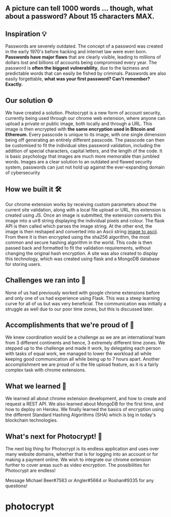 ## A picture can tell 1000 words ... though, what about a password?  About 15 characters MAX.

## Inspiration 💡
Passwords are severely outdated. The concept of a password was created in the early 1970's before hacking and internet law were even born. **Passwords have major flaws** that are clearly visible, leading to millions of dollars lost and billions of accounts being compromised every year. The password is **often the biggest vulnerability**, due to the laziness and predictable words that can easily be fished by criminals. Passwords are also easily forgettable, **what was your first password? Can't remember? Exactly.**

## Our solution ⚙️
We have created a solution. Photocrypt is a new form of account security, currently being used through our chrome web extension, where anyone can upload a private or public image, both locally and through a URL. This image is then encrypted with **the same encryption used in Bitcoin and Ethereum**. Every passcode is unique to its image, with one single dimension being off generating an entirely different passcode. The passcode can then be customised to fit the individual sites password validation, including the addition of special characters, capital letters, and the length of the code. It is basic psychology that images are much more memorable than jumbled words. Images are a clear solution to an outdated and flawed security system, passwords can just not hold up against the ever-expanding domain of cybersecurity

## How we built it 🛠️
Our chrome extension works by receiving custom parameters about the current site validation, along with a local file upload or URL, this extension is created using JS. Once an image is submitted, the extension converts this image into a uir8 string displaying the individual pixels and colour. The flask API is then called which parses the image string. At the other end, the image is then reshaped and converted into an Ascii string [image to ascii](https://wiki.cdot.senecacollege.ca/w/imgs/thumb/R2d2.jpg/700px-R2d2.jpg.png). From there it is then encrypted using the sha256 algorithm, the most common and secure hashing algorithm in the world. This code is then passed back and formatted to fit the validation requirements, without changing the original hash encryption.
A site was also created to display this technology, which was created using flask and a MongoDB database for storing users.

## Challenges we ran into 🚧
None of us had previously worked with google chrome extensions before and only one of us had experience using Flask. This was a steep learning curve for all of us but was very beneficial. The communication was initially a struggle as well due to our poor time zones, but this is discussed later.

## Accomplishments that we're proud of 🌟
We knew coordination would be a challenge as we are an international team from 3 different continents and hence, 3 extremely different time zones. We stepped up to the challenge and made it work, by delegating each person with tasks of equal work, we managed to lower the workload all while keeping good communication all while being up to 7 hours apart. Another accomplishment we are proud of is the file upload feature, as it is a fairly complex task with chrome extensions.

## What we learned 📖
We learned all about chrome extension development, and how to create and request a REST API. We also learned about MongoDB for the first time, and how to deploy on Heroku. We finally learned the basics of encryption using the different Standard Hashing Algorithms (SHA) which is big in today's blockchain technologies.

## What's next for Photocrypt! 🚀
The next big thing for Photocrypt is its endless application and uses over many website domains, whether that is for logging into an account or for making a payment online. We wish to integrate our chrome extension further to cover areas such as video encryption. The possibilities for Photocrypt are endless!

Message Michael Beer#7583 or Angler#5664 or Roshan#9335 for any questions!
# photocrypt

